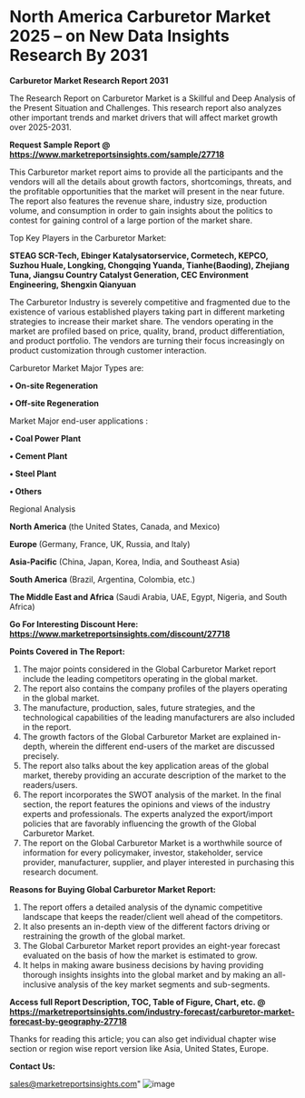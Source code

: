 # North America Carburetor Market 2025 – on New Data Insights Research By 2031

<strong>Carburetor Market Research Report 2031</strong>

The Research Report on Carburetor Market is a Skillful and Deep Analysis of the Present Situation and Challenges. This research report also analyzes other important trends and market drivers that will affect market growth over 2025-2031.

<strong>Request Sample Report @ <a href=https://www.marketreportsinsights.com/sample/27718>https://www.marketreportsinsights.com/sample/27718</a></strong>

This Carburetor market report aims to provide all the participants and the vendors will all the details about growth factors, shortcomings, threats, and the profitable opportunities that the market will present in the near future. The report also features the revenue share, industry size, production volume, and consumption in order to gain insights about the politics to contest for gaining control of a large portion of the market share.

Top Key Players in the Carburetor Market:

<strong>STEAG SCR-Tech, Ebinger Katalysatorservice, Cormetech, KEPCO, Suzhou Huale, Longking, Chongqing Yuanda, Tianhe(Baoding), Zhejiang Tuna, Jiangsu Country Catalyst Generation, CEC Environment Engineering, Shengxin Qianyuan</strong>

The Carburetor Industry is severely competitive and fragmented due to the existence of various established players taking part in different marketing strategies to increase their market share. The vendors operating in the market are profiled based on price, quality, brand, product differentiation, and product portfolio. The vendors are turning their focus increasingly on product customization through customer interaction.

Carburetor Market Major Types are:

<strong>• On-site Regeneration

• Off-site Regeneration</strong>

Market Major end-user applications :

<strong>• Coal Power Plant

• Cement Plant

• Steel Plant

• Others</strong>

Regional Analysis

</u><strong><b>North America</b></strong> (the United States, Canada, and Mexico)

<strong><b>Europe </b></strong>(Germany, France, UK, Russia, and Italy)

<strong><b>Asia-Pacific</b></strong> (China, Japan, Korea, India, and Southeast Asia)

<strong><b>South America</b></strong> (Brazil, Argentina, Colombia, etc.)

<strong><b>The Middle East and Africa</b></strong> (Saudi Arabia, UAE, Egypt, Nigeria, and South Africa)

<strong>Go For Interesting Discount Here: <a href=https://www.marketreportsinsights.com/discount/27718>https://www.marketreportsinsights.com/discount/27718</a></strong>

<strong>Points Covered in The Report:</strong>
<ol>
  <li>The major points considered in the Global Carburetor Market report include the leading competitors operating in the global market.</li>
  <li>The report also contains the company profiles of the players operating in the global market.</li>
  <li>The manufacture, production, sales, future strategies, and the technological capabilities of the leading manufacturers are also included in the report.</li>
  <li>The growth factors of the Global Carburetor Market are explained in-depth, wherein the different end-users of the market are discussed precisely.</li>
  <li>The report also talks about the key application areas of the global market, thereby providing an accurate description of the market to the readers/users.</li>
  <li>The report incorporates the SWOT analysis of the market. In the final section, the report features the opinions and views of the industry experts and professionals. The experts analyzed the export/import policies that are favorably influencing the growth of the Global Carburetor Market.</li>
  <li>The report on the Global Carburetor Market is a worthwhile source of information for every policymaker, investor, stakeholder, service provider, manufacturer, supplier, and player interested in purchasing this research document.</li>
</ol>
<strong>Reasons for Buying Global Carburetor Market Report:</strong>

<ol>
  <li>The report offers a detailed analysis of the dynamic competitive landscape that keeps the reader/client well ahead of the competitors.</li>
  <li>It also presents an in-depth view of the different factors driving or restraining the growth of the global market.</li>
  <li>The Global Carburetor Market report provides an eight-year forecast evaluated on the basis of how the market is estimated to grow.</li>
  <li>It helps in making aware business decisions by having providing thorough insights insights into the global market and by making an all-inclusive analysis of the key market segments and sub-segments.</li>
</ol>
<strong>Access full Report Description, TOC, Table of Figure, Chart, etc. @ <a href=https://marketreportsinsights.com/industry-forecast/carburetor-market-forecast-by-geography-27718>https://marketreportsinsights.com/industry-forecast/carburetor-market-forecast-by-geography-27718</a></strong>


Thanks for reading this article; you can also get individual chapter wise section or region wise report version like Asia, United States, Europe.

<strong>Contact Us:</strong>

sales@marketreportsinsights.com"
![image](https://github.com/user-attachments/assets/45f58797-325d-455e-825b-f54fe8e046c3)
